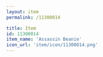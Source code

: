 ```yaml
---
layout: item
permalink: /11300014

title: Item
id: 11300014
item_name: 'Assassin Beanie'
icon_url: 'item/icon/11300014.png'
---
```

